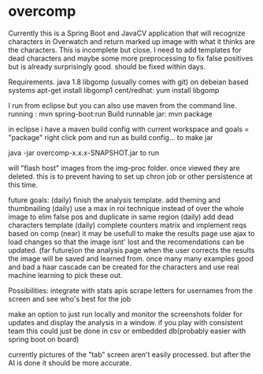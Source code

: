 # overcomp

Currently this is a Spring Boot and JavaCV application that will recognize characters in Overwatch and return marked up image with what it thinks are the characters. This is incomplete but close. I need to add templates for dead characters and maybe some more preprocessing to fix false positives but is already surprisingly good. should be fixed within days. 

Requirements. 
java 1.8
libgomp (usually comes with git)
on debeian based systems apt-get install libgomp1 
cent/redhat: yum install libgomp

I run from eclipse but you can also use maven from the command line.
running : mvn spring-boot:run
Build runnable jar: mvn package

in eclipse i have a maven build config with current workspace and goals = "package" right click pom and run as build config... to make jar

java -jar overcomp-x.x.x-SNAPSHOT.jar to run


will "flash host" images from the img-proc folder. once viewed they are deleted. this is to prevent having to set up chron job or other persistence at this time. 

future goals:
(daily) finish the analysis template. add theming and thumbnailing
(daily) use a max in roi technique instead of over the whole image to elim false pos and duplicate in same region 
(daily) add dead characters template
(daily) complete counters matrix and implement reqs based on comp
(near) it may be usefull to make the results page use ajax to load changes so that the image isnt' lost and the recomendations can be updated.
(far future)on the analysis page when the user corrects the results the image will be saved and learned from. once many many examples good and bad a haar cascade can be created for the characters and use real machine learning to pick these out. 


Possibilities:
integrate with stats apis 
scrape letters for usernames from the screen and see who's best for the job

make an option to just run locally and monitor the screenshots folder for updates and display the analysis in a window. 
if you play with consistent team this could just be done in csv or embedded db(probably easier with spring boot on board)

currently pictures of the "tab" screen aren't easily processed. but after the AI is done it should be more accurate. 
